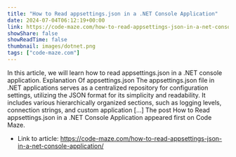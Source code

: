 ```yaml
---
title: "How to Read appsettings.json in a .NET Console Application"
date: 2024-07-04T06:12:19+00:00
link: https://code-maze.com/how-to-read-appsettings-json-in-a-net-console-application/
showShare: false
showReadTime: false
thumbnail: images/dotnet.png
tags: ["code-maze.com"]
---
```

In this article, we will learn how to read appsettings.json in a .NET console application. Explanation Of appsettings.json The appsettings.json file in .NET applications serves as a centralized repository for configuration settings, utilizing the JSON format for its simplicity and readability. It includes various hierarchically organized sections, such as logging levels, connection strings, and custom application […]
The post How to Read appsettings.json in a .NET Console Application appeared first on Code Maze.

- Link to article: https://code-maze.com/how-to-read-appsettings-json-in-a-net-console-application/